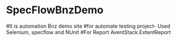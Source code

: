 # SpecFlowBnzDemo
#It is automation Bnz demo site
#for automate testing project- Used Selenium, specflow and NUnit
#For Report AventStack.ExtentReport
